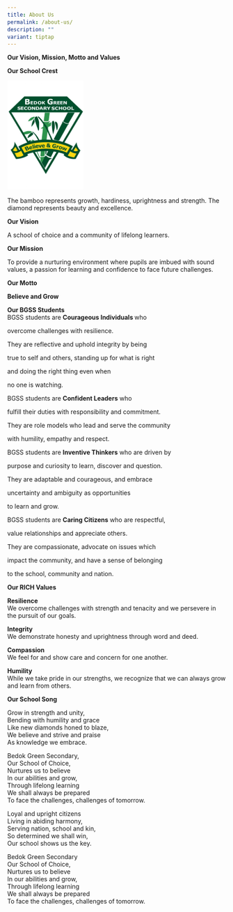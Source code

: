 ```yaml
---
title: About Us
permalink: /about-us/
description: ""
variant: tiptap
---
```

<p><strong>Our Vision, Mission, Motto and Values</strong>
</p>
<p><strong>Our School Crest</strong>
</p>
<div class="isomer-image-wrapper">
<img style="width:35%" height="auto" width="100%" src="/images/BGSS-School-Crest.jpg">
</div>
<p>The bamboo represents growth, hardiness, uprightness and strength. The
diamond represents beauty and excellence.</p>
<p><strong>Our Vision</strong>
</p>
<p>A school of choice and a community of lifelong learners.</p>
<p><strong>Our Mission</strong>
</p>
<p>To provide a nurturing environment where pupils are imbued with sound
values, a passion for learning and confidence to face future challenges.</p>
<p><strong>Our Motto</strong>
</p>
<p><strong>Believe and Grow</strong>
</p>
<p><strong>Our BGSS Students</strong>
<br>BGSS students are <strong>Courageous Individuals </strong>who</p>
<p>overcome challenges with resilience.</p>
<p>They are reflective and uphold integrity by being</p>
<p>true to self and others, standing up for what is right</p>
<p>and doing the right thing even when</p>
<p>no one is watching.</p>
<p></p>
<p>BGSS students are <strong>Confident Leaders</strong> who</p>
<p>fulfill their duties with responsibility and commitment.</p>
<p>They are role models who lead and serve the community</p>
<p>with humility, empathy and respect.</p>
<p></p>
<p>BGSS students are <strong>Inventive Thinkers</strong> who are driven by</p>
<p>purpose and curiosity to learn, discover and question.</p>
<p>They are adaptable and courageous, and embrace</p>
<p>uncertainty and ambiguity as opportunities</p>
<p>to learn and grow.</p>
<p></p>
<p>BGSS students are <strong>Caring Citizens</strong> who are respectful,</p>
<p>value relationships and appreciate others.</p>
<p>They are compassionate, advocate on issues which</p>
<p>impact the community, and have a sense of belonging</p>
<p>to the school, community and nation.</p>
<p><strong>Our RICH Values</strong>
</p>
<p><strong>Resilience</strong> 
<br>We overcome challenges with strength and tenacity and we persevere in
the pursuit of our goals.</p>
<p><strong>Integrity</strong> 
<br>We demonstrate honesty and uprightness through word and deed.</p>
<p><strong>Compassion</strong> 
<br>We feel for and show care and concern for one another.</p>
<p><strong>Humility</strong> 
<br>While we take pride in our strengths, we recognize that we can always
grow and learn from others.</p>
<p><strong>Our School Song</strong>
</p>
<p>Grow in strength and unity,
<br>Bending with humility and grace
<br>Like new diamonds honed to blaze,
<br>We believe and strive and praise
<br>As knowledge we embrace.</p>
<p>Bedok Green Secondary,
<br>Our School of Choice,
<br>Nurtures us to believe
<br>In our abilities and grow,
<br>Through lifelong learning
<br>We shall always be prepared
<br>To face the challenges, challenges of tomorrow.</p>
<p>Loyal and upright citizens
<br>Living in abiding harmony,
<br>Serving nation, school and kin,
<br>So determined we shall win,
<br>Our school shows us the key.</p>
<p>Bedok Green Secondary
<br>Our School of Choice,
<br>Nurtures us to believe
<br>In our abilities and grow,
<br>Through lifelong learning
<br>We shall always be prepared
<br>To face the challenges, challenges of tomorrow.</p>